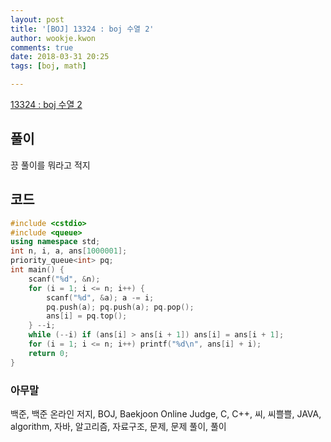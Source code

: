 ```yaml
---
layout: post
title: '[BOJ] 13324 : boj 수열 2'
author: wookje.kwon
comments: true
date: 2018-03-31 20:25
tags: [boj, math]

---
```


[13324 : boj 수열 2](https://www.acmicpc.net/problem/13324)

## 풀이

끙 풀이를 뭐라고 적지

## 코드

```cpp
#include <cstdio>
#include <queue>
using namespace std;
int n, i, a, ans[1000001];
priority_queue<int> pq;
int main() {
    scanf("%d", &n);
    for (i = 1; i <= n; i++) {
        scanf("%d", &a); a -= i;
        pq.push(a); pq.push(a); pq.pop();
        ans[i] = pq.top();
    } --i;
    while (--i) if (ans[i] > ans[i + 1]) ans[i] = ans[i + 1];
    for (i = 1; i <= n; i++) printf("%d\n", ans[i] + i);
    return 0;
}
```

### 아무말  
백준, 백준 온라인 저지, BOJ, Baekjoon Online Judge, C, C++, 씨, 씨쁠쁠, JAVA, algorithm, 자바, 알고리즘, 자료구조, 문제, 문제 풀이, 풀이
